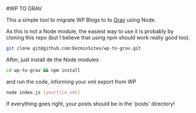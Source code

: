 #WP TO GRAV

This a simple tool to migrate WP Blogs to to [Grav](http://getgrav.com) using Node.

As this is not a Node module, the easiest way to use it is probably by cloning this repo (but I believe that using npm should work really good too).

```sh
git clone git@github.com:DezminSites/wp-to-grav.git
```

After, just install de the Node modules

```sh
cd wp-to-grav && npm install
```
and run the code, informing your xml export from WP

```sh
node index.js [yourfile.xml]
```

If everything goes right, your posts should be in the 'posts' directory!